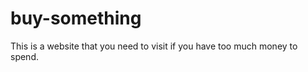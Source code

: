 buy-something
=============

This is a website that you need to visit if you have too much money to spend.
